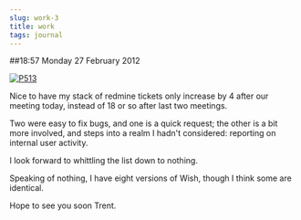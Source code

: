 ```yaml
---
slug: work-3
title: work
tags: journal
---
```


##18:57 Monday 27 February 2012

[![P513](http://getfile7.posterous.com/getfile/files.posterous.com/thunderrabbit/grDuChAhBmtzJlFfmtqfulnniDFvvEcjCIDpvdCekIejxpEwJqemGCChCBfc/p513.jpg.scaled500.jpg)](http://getfile1.posterous.com/getfile/files.posterous.com/thunderrabbit/grDuChAhBmtzJlFfmtqfulnniDFvvEcjCIDpvdCekIejxpEwJqemGCChCBfc/p513.jpg.scaled1000.jpg)

Nice to have my stack of redmine tickets only increase by 4 after our meeting today, instead of 18 or so after last two meetings.  

Two were easy to fix bugs, and one is a quick request; the other is a bit more involved, and steps into a realm I hadn't considered: reporting on internal user activity.

I look forward to whittling the list down to nothing.

Speaking of nothing, I have eight versions of Wish, though I think some are identical. 

Hope to see you soon Trent.
